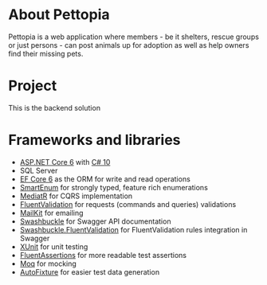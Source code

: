 # About Pettopia 
Pettopia is a web application where members - be it shelters, rescue groups or just persons - can post animals up for adoption as well as help owners find their missing pets.

# Project
This is the backend solution

# Frameworks and libraries
* [ASP.NET Core 6](https://docs.microsoft.com/en-us/aspnet/core/introduction-to-aspnet-core?view=aspnetcore-6.0) with [C# 10](https://docs.microsoft.com/en-us/dotnet/csharp/whats-new/csharp-10)
* SQL Server
* [EF Core 6](https://docs.microsoft.com/en-us/ef/core/what-is-new/ef-core-6.0/whatsnew) as the ORM for write and read operations
* [SmartEnum](https://github.com/ardalis/SmartEnum) for strongly typed, feature rich enumerations
* [MediatR](https://github.com/jbogard/MediatR) for CQRS implementation
* [FluentValidation](https://github.com/FluentValidation/FluentValidation) for requests (commands and queries) validations
* [MailKit](https://github.com/jstedfast/MailKit) for emailing
* [Swashbuckle](https://github.com/domaindrivendev/Swashbuckle.AspNetCore) for Swagger API documentation
* [Swashbuckle.FluentValidation](https://github.com/micro-elements/MicroElements.Swashbuckle.FluentValidation) for FluentValidation rules integration in Swagger
* [XUnit](https://github.com/xunit/xunit) for unit testing
* [FluentAssertions](https://github.com/fluentassertions/fluentassertions) for more readable test assertions
* [Moq](https://github.com/moq/moq4) for mocking
* [AutoFixture](https://github.com/AutoFixture/AutoFixture) for easier test data generation

